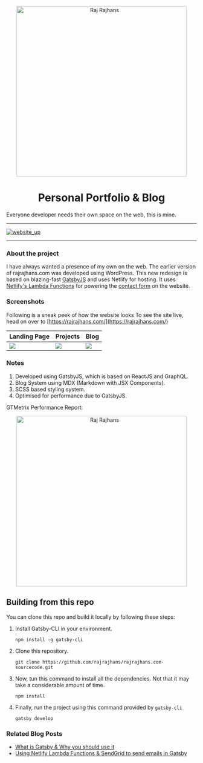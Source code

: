 <p align="center">
  <a href="https://rajrajhans.com">
    <img alt="Raj Rajhans" src="http://assets.rajrajhans.com/logo-og.png" width="450"/>
  </a>
</p>
<h1 align="center">
  Personal Portfolio & Blog
</h1>

Everyone developer needs their own space on the web, this is mine.

---
[![website_up](https://img.shields.io/badge/Website-Up-<COLOR>.svg?style=flat)](https://rajrajhans.com/)

---

### About the project

I have always wanted a presence of my own on the web. The earlier version of rajrajhans.com was developed using WordPress. This new redesign is based on blazing-fast [GatsbyJS](https://www.gatsbyjs.org/) and uses Netlify for hosting. It uses [Netlify's Lambda Functions](https://www.netlify.com/products/functions/) for powering the [contact form](https://rajrajhans.com/contact) on the website.

### Screenshots

Following is a sneak peek of how the website looks To see the site live, head on over to [https://rajrajhans.com/](https://rajrajhans.com/)

| Landing Page                              | Projects                             | Blog                            |
| ------------------------------------ | ------------------------------------ | ------------------------------------ |
| ![](https://assets.rajrajhans.com/ss_home1.png) | ![](https://assets.rajrajhans.com/ss_projects.png) | ![](https://assets.rajrajhans.com/ss_blog1.png) |


### Notes

1. Developed using GatsbyJS, which is based on ReactJS and GraphQL.
2. Blog System using MDX (Markdown with JSX Components).
3. SCSS based styling system.
4. Optimised for performance due to GatsbyJS.

GTMetrix Performance Report:
<p align="center">
<img alt="Raj Rajhans" src="http://assets.rajrajhans.com/rajrajhans_speedscore1.png" width="450"/> 
</p>


## Building from this repo

You can clone this repo and build it locally by following these steps:

1. Install Gatsby-CLI in your environment.

    ```console
    npm install -g gatsby-cli
    ```

2. Clone this repository.

    ```console
    git clone https://github.com/rajrajhans/rajrajhans.com-sourcecode.git
    ```

3. Now, tun this command to install all the dependencies. Not that it may take a considerable amount of time. 

    ```console
    npm install
    ```

4. Finally, run the project using this command provided by `gatsby-cli`
    
    ```console
    gatsby develop
    ```

### Related Blog Posts

- [What is Gatsby & Why you should use it](https://rajrajhans.com/2020/07/what-is-gatsby/)
- [Using Netlify Lambda Functions & SendGrid to send emails in Gatsby](https://rajrajhans.com/2020/07/using-netlify-lambda-functions-and-sendgrid-to-send-mail/)
